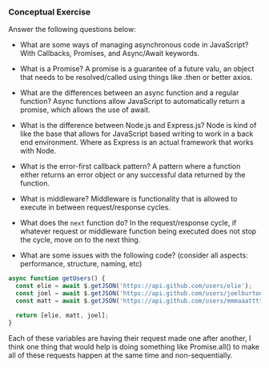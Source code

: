 ### Conceptual Exercise

Answer the following questions below:

- What are some ways of managing asynchronous code in JavaScript?
With Callbacks, Promises, and Async/Await keywords.

- What is a Promise?
A promise is a guarantee  of a future valu, an object that needs to be resolved/called using things like .then or better axios.

- What are the differences between an async function and a regular function?
Async functions allow JavaScript to automatically return a promise, which allows the use of await.

- What is the difference between Node.js and Express.js?
Node is kind of like the base that allows for JavaScript based writing to work in a back end environment. Where as Express is an actual framework that works with Node.

- What is the error-first callback pattern?
A pattern where a function either returns an error object or any successful data returned by the function.

- What is middleware?
Middleware is functionality that is allowed to execute in between request/response cycles. 

- What does the `next` function do?
In the request/response cycle, if whatever request or middleware function being executed does not stop the cycle, move on to the next thing. 

- What are some issues with the following code? (consider all aspects: performance, structure, naming, etc)

```js
async function getUsers() {
  const elie = await $.getJSON('https://api.github.com/users/elie');
  const joel = await $.getJSON('https://api.github.com/users/joelburton');
  const matt = await $.getJSON('https://api.github.com/users/mmmaaatttttt');

  return [elie, matt, joel];
}
```
Each of these variables are having their request made one after another, I think one thing that would help is doing something like Promise.all() to make all of these requests happen at the same time and non-sequentially.
